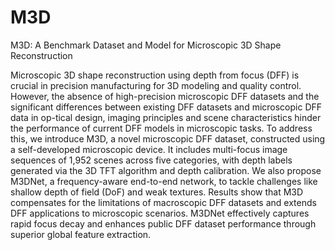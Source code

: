 # M3D
M3D: A Benchmark Dataset and Model for Microscopic 3D Shape Reconstruction

Microscopic 3D shape reconstruction using depth from focus (DFF) is crucial in precision manufacturing for 3D modeling and quality control. However, the absence of high-precision microscopic DFF datasets and the significant differences between existing DFF datasets and microscopic DFF data in op-tical design, imaging principles and scene characteristics hinder the performance of current DFF models in microscopic tasks. To address this, we introduce M3D, a novel microscopic DFF dataset, constructed using a self-developed microscopic device. It includes multi-focus image sequences of 1,952 scenes across five categories, with depth labels generated via the 3D TFT algorithm and depth calibration. We also propose M3DNet, a frequency-aware end-to-end network, to tackle challenges like shallow depth of field (DoF) and weak textures. Results show that M3D compensates for the limitations of macroscopic DFF datasets and extends DFF applications to microscopic scenarios. M3DNet effectively captures rapid focus decay and enhances public DFF dataset performance through superior global feature extraction.
